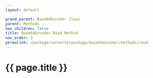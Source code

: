 ```yaml
---
layout: default

grand_parent: Base64Encoder Class
parent: Methods
has_children: false
title: Base64Encoder.Read Method
nav_order: 3
permalink: /package/converterpackage/base64encoder/methods/read
---
```

# {{ page.title }}